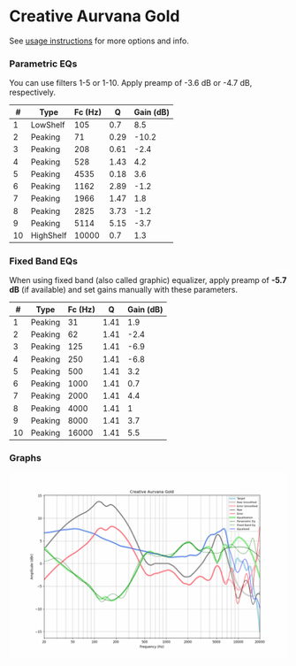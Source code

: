 # Creative Aurvana Gold
See [usage instructions](https://github.com/jaakkopasanen/AutoEq#usage) for more options and info.

### Parametric EQs
You can use filters 1-5 or 1-10. Apply preamp of -3.6 dB or -4.7 dB, respectively.

|   # | Type      |   Fc (Hz) |    Q |   Gain (dB) |
|-----|-----------|-----------|------|-------------|
|   1 | LowShelf  |       105 | 0.7  |         8.5 |
|   2 | Peaking   |        71 | 0.29 |       -10.2 |
|   3 | Peaking   |       208 | 0.61 |        -2.4 |
|   4 | Peaking   |       528 | 1.43 |         4.2 |
|   5 | Peaking   |      4535 | 0.18 |         3.6 |
|   6 | Peaking   |      1162 | 2.89 |        -1.2 |
|   7 | Peaking   |      1966 | 1.47 |         1.8 |
|   8 | Peaking   |      2825 | 3.73 |        -1.2 |
|   9 | Peaking   |      5114 | 5.15 |        -3.7 |
|  10 | HighShelf |     10000 | 0.7  |         1.3 |

### Fixed Band EQs
When using fixed band (also called graphic) equalizer, apply preamp of **-5.7 dB** (if available) and set gains manually with these parameters.

|   # | Type    |   Fc (Hz) |    Q |   Gain (dB) |
|-----|---------|-----------|------|-------------|
|   1 | Peaking |        31 | 1.41 |         1.9 |
|   2 | Peaking |        62 | 1.41 |        -2.4 |
|   3 | Peaking |       125 | 1.41 |        -6.9 |
|   4 | Peaking |       250 | 1.41 |        -6.8 |
|   5 | Peaking |       500 | 1.41 |         3.2 |
|   6 | Peaking |      1000 | 1.41 |         0.7 |
|   7 | Peaking |      2000 | 1.41 |         4.4 |
|   8 | Peaking |      4000 | 1.41 |         1   |
|   9 | Peaking |      8000 | 1.41 |         3.7 |
|  10 | Peaking |     16000 | 1.41 |         5.5 |

### Graphs
![](./Creative%20Aurvana%20Gold.png)
